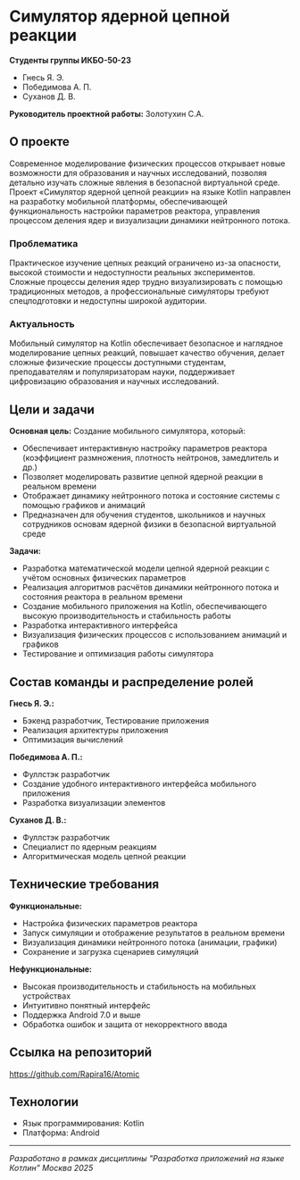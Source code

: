# Симулятор ядерной цепной реакции

**Студенты группы ИКБО-50-23**
- Гнесь Я. Э.
- Победимова А. П.
- Суханов Д. В.

**Руководитель проектной работы:** Золотухин С.А.

## О проекте

Современное моделирование физических процессов открывает новые возможности для образования и научных исследований, позволяя детально изучать сложные явления в безопасной виртуальной среде. Проект «Симулятор ядерной цепной реакции» на языке Kotlin направлен на разработку мобильной платформы, обеспечивающей функциональность настройки параметров реактора, управления процессом деления ядер и визуализации динамики нейтронного потока.

### Проблематика

Практическое изучение цепных реакций ограничено из-за опасности, высокой стоимости и недоступности реальных экспериментов. Сложные процессы деления ядер трудно визуализировать с помощью традиционных методов, а профессиональные симуляторы требуют спецподготовки и недоступны широкой аудитории.

### Актуальность

Мобильный симулятор на Kotlin обеспечивает безопасное и наглядное моделирование цепных реакций, повышает качество обучения, делает сложные физические процессы доступными студентам, преподавателям и популяризаторам науки, поддерживает цифровизацию образования и научных исследований.

## Цели и задачи

**Основная цель:** Создание мобильного симулятора, который:
- Обеспечивает интерактивную настройку параметров реактора (коэффициент размножения, плотность нейтронов, замедлитель и др.)
- Позволяет моделировать развитие цепной ядерной реакции в реальном времени
- Отображает динамику нейтронного потока и состояние системы с помощью графиков и анимаций
- Предназначен для обучения студентов, школьников и научных сотрудников основам ядерной физики в безопасной виртуальной среде

**Задачи:**
- Разработка математической модели цепной ядерной реакции с учётом основных физических параметров
- Реализация алгоритмов расчётов динамики нейтронного потока и состояния реактора в реальном времени
- Создание мобильного приложения на Kotlin, обеспечивающего высокую производительность и стабильность работы
- Разработка интерактивного интерфейса
- Визуализация физических процессов с использованием анимаций и графиков
- Тестирование и оптимизация работы симулятора

## Состав команды и распределение ролей

**Гнесь Я. Э.:**
- Бэкенд разработчик, Тестирование приложения
- Реализация архитектуры приложения
- Оптимизация вычислений

**Победимова А. П.:**
- Фуллстэк разработчик
- Создание удобного интерактивного интерфейса мобильного приложения
- Разработка визуализации элементов

**Суханов Д. В.:**
- Фуллстэк разработчик
- Специалист по ядерным реакциям
- Алгоритмическая модель цепной реакции

## Технические требования

**Функциональные:**
- Настройка физических параметров реактора
- Запуск симуляции и отображение результатов в реальном времени
- Визуализация динамики нейтронного потока (анимации, графики)
- Сохранение и загрузка сценариев симуляций

**Нефункциональные:**
- Высокая производительность и стабильность на мобильных устройствах
- Интуитивно понятный интерфейс
- Поддержка Android 7.0 и выше
- Обработка ошибок и защита от некорректного ввода

## Ссылка на репозиторий

https://github.com/Rapira16/Atomic

## Технологии

- Язык программирования: Kotlin
- Платформа: Android

---

*Разработано в рамках дисциплины "Разработка приложений на языке Котлин"*
*Москва 2025*